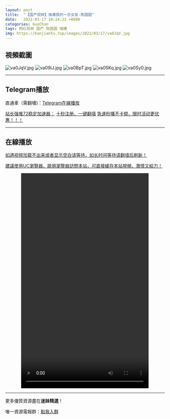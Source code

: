 ```yaml
---
layout: post
title:  "【国产视频】强爆我的一日女友-陈圆圆"
date:   2022-03-17 10:24:22 +0800
categories: GuoChan
tags: 网红视频 国产 陈圆圆 强爆
img: https://kanjiantu.top/images/2022/03/17/va0JqV.jpg
---
```



## 視頻截圖

![va0JqV.jpg](https://kanjiantu.top/images/2022/03/17/va0JqV.jpg)
![va09iJ.jpg](https://kanjiantu.top/images/2022/03/17/va09iJ.jpg)
![va0BpT.jpg](https://kanjiantu.top/images/2022/03/17/va0BpT.jpg)
![va05Kq.jpg](https://kanjiantu.top/images/2022/03/17/va05Kq.jpg)
![va0Sy0.jpg](https://kanjiantu.top/images/2022/03/17/va0Sy0.jpg)

* * *
## Telegram播放

直通車（需翻墻)：[Telegram在線播放](https://t.me/mimeijingxuan/104)

<u>站长强推72稳定加速器：</u> [十秒注册、一键翻墙](https://www.mimei.blog/skip/vpn.html)
<u>急速秒播不卡顿，限时活动更优惠！！！</u>
* * *
## 在線播放
<u>如遇视频加载不出来或者显示空白请等待，如长时间等待请翻墙后刷新！</u>

<u>建議使用UC瀏覽器、歐朋瀏覽器訪問本站，可直接緩存本站視頻，激情又給力！</u>
<center><video src="https://cdn.publer.io/uploads/videos/62449b80db2797780f8490cf/e77d109d799ad0f67b281579ad058759.mp4" width="80%" height="680px" controls="controls"></video></center>

* * *
更多優質資源盡在**迷妹精選**！

唯一資源電報群：[點我入群](https://t.me/mimeijingxuan)



